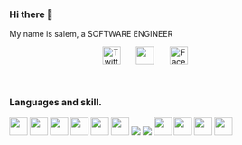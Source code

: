### Hi there 👋
My name is salem, a SOFTWARE ENGINEER 


<!-- Social icons section -->
<p align="center">
  <a href="https://twitter.com/melas_sa1"><img width="32px" alt="Twitter" title="Twitter" src="https://www.svgrepo.com/show/452123/twitter.svg"/></a>
  &#8287;&#8287;&#8287;&#8287;&#8287;
  <a href="https://www.instagram.com/melas_sa/" alt="Instagram" title="Instagram"><img width="32px" src="https://www.svgrepo.com/show/28697/instagram.svg"/></a>
  &#8287;&#8287;&#8287;&#8287;&#8287;
  <a href="https://web.facebook.com/profile.php?id=100007259927726"><img width="32px" alt="Facebook" src="https://www.svgrepo.com/show/448224/facebook.svg"></a>
  &#8287;&#8287;&#8287;&#8287;&#8287;
</p>
<br/>


### Languages and skill.

<p>
<img width="32px" src="https://cdn.jsdelivr.net/gh/devicons/devicon/icons/nodejs/nodejs-original-wordmark.svg" />
  <img width="32px" src="https://cdn.jsdelivr.net/gh/devicons/devicon/icons/nodejs/nodejs-original-wordmark.svg" />
  <img width="32px" src="https://cdn.jsdelivr.net/gh/devicons/devicon/icons/nodejs/nodejs-original-wordmark.svg" />
          
<img width="32px" src="https://cdn.jsdelivr.net/gh/devicons/devicon/icons/c/c-original.svg" />
  
<img width="32px" src="https://cdn.jsdelivr.net/gh/devicons/devicon/icons/python/python-original-wordmark.svg" />
  
 <img width="32px" src="https://cdn.jsdelivr.net/gh/devicons/devicon/icons/html5/html5-original.svg" />
  
<img src="https://cdn.jsdelivr.net/gh/devicons/devicon/icons/css3/css3-original-wordmark.svg" />
          
 <img src="https://cdn.jsdelivr.net/gh/devicons/devicon/icons/tailwindcss/tailwindcss-original-wordmark.svg" />
          
 <img width="32px" src="https://cdn.jsdelivr.net/gh/devicons/devicon/icons/javascript/javascript-original.svg" />
  
 <img width="32px" src="https://cdn.jsdelivr.net/gh/devicons/devicon/icons/typescript/typescript-original.svg" />
  
 <img width="32px" src="https://cdn.jsdelivr.net/gh/devicons/devicon/icons/sass/sass-original.svg" />
          
 
<img width="32px" src="https://cdn.jsdelivr.net/gh/devicons/devicon/icons/bootstrap/bootstrap-original-wordmark.svg" />
          
  

          
          
          
  
        
 </p>

